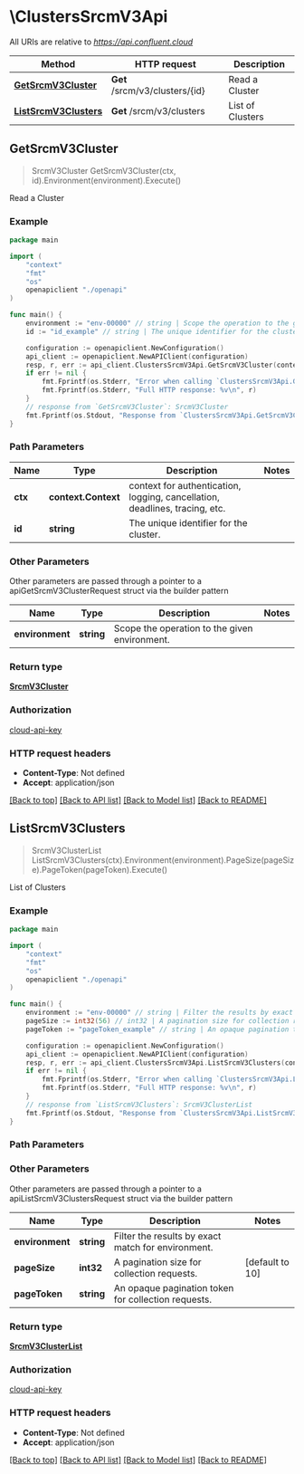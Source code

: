 # \ClustersSrcmV3Api

All URIs are relative to *https://api.confluent.cloud*

Method | HTTP request | Description
------------- | ------------- | -------------
[**GetSrcmV3Cluster**](ClustersSrcmV3Api.md#GetSrcmV3Cluster) | **Get** /srcm/v3/clusters/{id} | Read a Cluster
[**ListSrcmV3Clusters**](ClustersSrcmV3Api.md#ListSrcmV3Clusters) | **Get** /srcm/v3/clusters | List of Clusters



## GetSrcmV3Cluster

> SrcmV3Cluster GetSrcmV3Cluster(ctx, id).Environment(environment).Execute()

Read a Cluster



### Example

```go
package main

import (
    "context"
    "fmt"
    "os"
    openapiclient "./openapi"
)

func main() {
    environment := "env-00000" // string | Scope the operation to the given environment.
    id := "id_example" // string | The unique identifier for the cluster.

    configuration := openapiclient.NewConfiguration()
    api_client := openapiclient.NewAPIClient(configuration)
    resp, r, err := api_client.ClustersSrcmV3Api.GetSrcmV3Cluster(context.Background(), id).Environment(environment).Execute()
    if err != nil {
        fmt.Fprintf(os.Stderr, "Error when calling `ClustersSrcmV3Api.GetSrcmV3Cluster``: %v\n", err)
        fmt.Fprintf(os.Stderr, "Full HTTP response: %v\n", r)
    }
    // response from `GetSrcmV3Cluster`: SrcmV3Cluster
    fmt.Fprintf(os.Stdout, "Response from `ClustersSrcmV3Api.GetSrcmV3Cluster`: %v\n", resp)
}
```

### Path Parameters


Name | Type | Description  | Notes
------------- | ------------- | ------------- | -------------
**ctx** | **context.Context** | context for authentication, logging, cancellation, deadlines, tracing, etc.
**id** | **string** | The unique identifier for the cluster. | 

### Other Parameters

Other parameters are passed through a pointer to a apiGetSrcmV3ClusterRequest struct via the builder pattern


Name | Type | Description  | Notes
------------- | ------------- | ------------- | -------------
 **environment** | **string** | Scope the operation to the given environment. | 


### Return type

[**SrcmV3Cluster**](srcm.v3.Cluster.md)

### Authorization

[cloud-api-key](../README.md#cloud-api-key)

### HTTP request headers

- **Content-Type**: Not defined
- **Accept**: application/json

[[Back to top]](#) [[Back to API list]](../README.md#documentation-for-api-endpoints)
[[Back to Model list]](../README.md#documentation-for-models)
[[Back to README]](../README.md)


## ListSrcmV3Clusters

> SrcmV3ClusterList ListSrcmV3Clusters(ctx).Environment(environment).PageSize(pageSize).PageToken(pageToken).Execute()

List of Clusters



### Example

```go
package main

import (
    "context"
    "fmt"
    "os"
    openapiclient "./openapi"
)

func main() {
    environment := "env-00000" // string | Filter the results by exact match for environment.
    pageSize := int32(56) // int32 | A pagination size for collection requests. (optional) (default to 10)
    pageToken := "pageToken_example" // string | An opaque pagination token for collection requests. (optional)

    configuration := openapiclient.NewConfiguration()
    api_client := openapiclient.NewAPIClient(configuration)
    resp, r, err := api_client.ClustersSrcmV3Api.ListSrcmV3Clusters(context.Background()).Environment(environment).PageSize(pageSize).PageToken(pageToken).Execute()
    if err != nil {
        fmt.Fprintf(os.Stderr, "Error when calling `ClustersSrcmV3Api.ListSrcmV3Clusters``: %v\n", err)
        fmt.Fprintf(os.Stderr, "Full HTTP response: %v\n", r)
    }
    // response from `ListSrcmV3Clusters`: SrcmV3ClusterList
    fmt.Fprintf(os.Stdout, "Response from `ClustersSrcmV3Api.ListSrcmV3Clusters`: %v\n", resp)
}
```

### Path Parameters



### Other Parameters

Other parameters are passed through a pointer to a apiListSrcmV3ClustersRequest struct via the builder pattern


Name | Type | Description  | Notes
------------- | ------------- | ------------- | -------------
 **environment** | **string** | Filter the results by exact match for environment. | 
 **pageSize** | **int32** | A pagination size for collection requests. | [default to 10]
 **pageToken** | **string** | An opaque pagination token for collection requests. | 

### Return type

[**SrcmV3ClusterList**](srcm.v3.ClusterList.md)

### Authorization

[cloud-api-key](../README.md#cloud-api-key)

### HTTP request headers

- **Content-Type**: Not defined
- **Accept**: application/json

[[Back to top]](#) [[Back to API list]](../README.md#documentation-for-api-endpoints)
[[Back to Model list]](../README.md#documentation-for-models)
[[Back to README]](../README.md)


